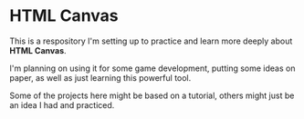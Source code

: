 # HTML Canvas

This is a respository I'm setting up to practice and learn more deeply about **HTML Canvas**.

I'm planning on using it for some game development, putting some ideas on paper, as well as just learning this powerful tool.

Some of the projects here might be based on a tutorial, others might just be an idea I had and practiced.
